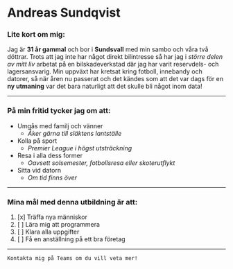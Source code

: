 # Andreas Sundqvist

### Lite kort om mig:  
Jag är **31 år gammal** och bor i **Sundsvall** med min sambo och våra två döttrar. Trots att jag inte har något direkt bilintresse så har jag i *större delen av mitt liv* arbetat på en bilskadeverkstad där jag har varit reservdels- och lagersansvarig. Min uppväxt har kretsat kring fotboll, innebandy och datorer, så när åren nu passerat och det kändes som att det var dags för en **ny utmaning** var det bara naturligt att det skulle bli något inom data!

---  
  
### På min fritid tycker jag om att:  
-   Umgås med familj och vänner
    -   _Åker gärna till släktens lantställe_
-   Kolla på sport
    -  _Premier League i högst utsträckning_
-   Resa i alla dess former
    -   _Oavsett solsemester, fotbollsresa eller skoterutflykt_
-   Sitta vid datorn
    -   _Om tid finns över_
  
---

### Mina mål med denna utbildning är att:
1. [x] Träffa nya människor
2. [ ] Lära mig att programmera
3. [ ] Klara alla uppgifter
4. [ ] Få en anställning på ett bra företag

---

    Kontakta mig på Teams om du vill veta mer!



